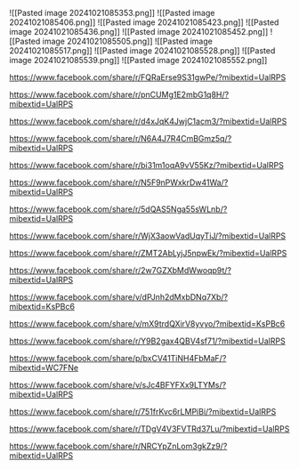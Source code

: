 ![[Pasted image 20241021085353.png]]
![[Pasted image 20241021085406.png]]
![[Pasted image 20241021085423.png]]
![[Pasted image 20241021085436.png]]
![[Pasted image 20241021085452.png]]
![[Pasted image 20241021085505.png]]
![[Pasted image 20241021085517.png]]
![[Pasted image 20241021085528.png]]
![[Pasted image 20241021085539.png]]
![[Pasted image 20241021085552.png]]

https://www.facebook.com/share/r/FQRaErse9S31gwPe/?mibextid=UalRPS

https://www.facebook.com/share/r/pnCUMg1E2mbG1q8H/?mibextid=UalRPS

https://www.facebook.com/share/r/d4xJqK4JwjC1acm3/?mibextid=UalRPS

https://www.facebook.com/share/r/N6A4J7R4CmBGmz5q/?mibextid=UalRPS

https://www.facebook.com/share/r/bi31m1oqA9vV55Kz/?mibextid=UalRPS

https://www.facebook.com/share/r/N5F9nPWxkrDw41Wa/?mibextid=UalRPS

https://www.facebook.com/share/r/5dQAS5Nga55sWLnb/?mibextid=UalRPS

https://www.facebook.com/share/r/WjX3aowVadUqyTiJ/?mibextid=UalRPS

https://www.facebook.com/share/r/ZMT2AbLyjJ5npwEk/?mibextid=UalRPS

https://www.facebook.com/share/r/2w7GZXbMdWwoqp9t/?mibextid=UalRPS

https://www.facebook.com/share/v/dPJnh2dMxbDNq7Xb/?mibextid=KsPBc6

https://www.facebook.com/share/v/mX9trdQXirV8yvyo/?mibextid=KsPBc6

https://www.facebook.com/share/r/Y9B2gax4QBV4sf71/?mibextid=UalRPS

https://www.facebook.com/share/p/bxCV41TiNH4FbMaF/?mibextid=WC7FNe

https://www.facebook.com/share/v/sJc4BFYFXx9LTYMs/?mibextid=UalRPS

https://www.facebook.com/share/r/751frKvc6rLMPiBi/?mibextid=UalRPS

https://www.facebook.com/share/r/TDgV4V3FVTRd37Lu/?mibextid=UalRPS

https://www.facebook.com/share/r/NRCYpZnLom3gkZz9/?mibextid=UalRPS
